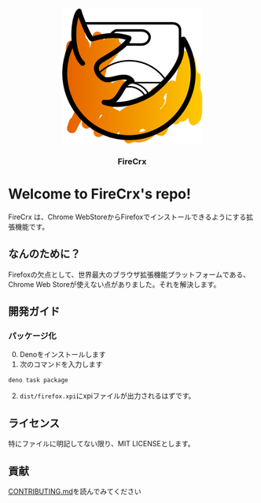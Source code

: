 <div align="center">

  ![image](./assets/firecrx.svg)
  ### FireCrx
</div>

# Welcome to FireCrx's repo!
FireCrx は、Chrome WebStoreからFirefoxでインストールできるようにする拡張機能です。
## なんのために？
Firefoxの欠点として、世界最大のブラウザ拡張機能プラットフォームである、Chrome Web Storeが使えない点がありました。それを解決します。
## 開発ガイド
### パッケージ化
0. Denoをインストールします
1. 次のコマンドを入力します
```shell
deno task package
```
2. `dist/firefox.xpi`にxpiファイルが出力されるはずです。
## ライセンス
特にファイルに明記してない限り、MIT LICENSEとします。
## 貢献
[CONTRIBUTING.md](CONTRIBUTING.md)を読んでみてください
